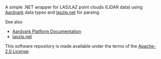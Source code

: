 
A simple .NET wrapper for LAS/LAZ point clouds (LiDAR data) using [Aardvark](https://github.com/aardvark-platform/aardvark.docs/wiki) data types and [laszip.net](https://github.com/shintadono/laszip.net) for parsing.

See also
* [Aardvark Platform Documentation](https://github.com/aardvark-platform/aardvark.docs/wiki)
* [laszip.net](https://github.com/shintadono/laszip.net)

This software repository is made available under the terms of the [Apache-2.0 License](LICENSE).
